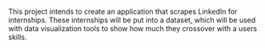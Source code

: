 This project intends to create an application that scrapes LinkedIn for internships. These internships will be put into a dataset, which will be used with data visualization tools to show how much they crossover with a users skills.

